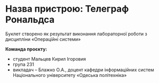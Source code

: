 # Назва пристрою: Телеграф Рональдса
Буклет створено як результат виконання лабораторної роботи з дисципліни
«Операційні системи»

**Команда проєкту:**
- студент Мальцев Кирил Ігоровия 
- група 231
- викладач – Блажко О.А., доцент кафедри інформаційних систем Національного
університету «Одеська політехніка»
